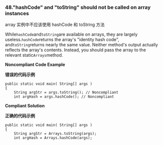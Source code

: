 ### 48."hashCode" and "toString" should not be called on array instances

array 实例中不应该使用 hashCode 和 toString 方法

While`hashCode`and`toString`are available on arrays, they are largely useless.`hashCode`returns the array's "identity hash code", and`toString`returns nearly the same value. Neither method's output actually reflects the array's contents. Instead, you should pass the array to the relevant static`Arrays`method.




**Noncompliant Code Example**

**错误的代码示例**

```
public static void main( String[] args )
{
    String argStr = args.toString(); // Noncompliant
    int argHash = args.hashCode(); // Noncompliant
```


**Compliant Solution**

**正确的代码示例**

```
public static void main( String[] args )
{
    String argStr = Arrays.toString(args);
    int argHash = Arrays.hashCode(args);
```


